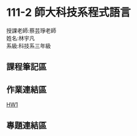 # 111-2 師大科技系程式語言
授課老師:蔡芸琤老師  
姓名:林宇凡  
系級:科技系三年級  


## 課程筆記區
## 作業連結區
[HW1](https://github.com/flin1206/PL/blob/main/HW1/Untitled.ipynb)
## 專題連結區
